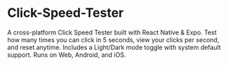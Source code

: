 # Click-Speed-Tester
A cross-platform Click Speed Tester built with React Native &amp; Expo. Test how many times you can click in 5 seconds, view your clicks per second, and reset anytime. Includes a Light/Dark mode toggle with system default support. Runs on Web, Android, and iOS.
